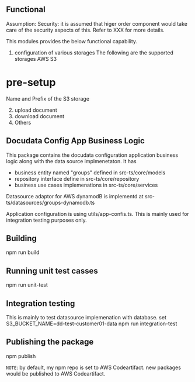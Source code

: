 
## Functional
Assumption:
Security:
it is assumed that higer order component would take care of the security aspects of this.
Refer to XXX for more details.

This modules provides the below functional capability.
1. configuration of various storages
The following are the supported storages
AWS S3

# pre-setup
Name and Prefix of the S3 storage

2. upload document
3. download document
4. Others


## Docudata Config App Business Logic
This package contains the docudata configuration application business logic along with the
data source implmenetaton. It has

* business entity named "groups" defined in src-ts/core/models
* repository interface define in src-ts/core/repository
* business use cases implemenations in src-ts/core/services

Datasource adaptor for AWS dynamodB is implementd at src-ts/datasources/groups-dynamodb.ts

Application configuration is using utils/app-confis.ts. This is mainly used for integration testing purposes only.

## Building

npm run build

## Running unit test casses

npm run unit-test

## Integration testing 

This is mainly to test datasource implemenation with database.
set S3_BUCKET_NAME=dd-test-customer01-data
npm run integration-test

## Publishing the package
npm publish 

`NOTE`: by default, my npm repo is set to AWS Codeartifact. new packages would be published to AWS Codeartifact.





